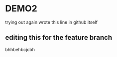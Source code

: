 # DEMO2

trying out again
wrote this line in github itself

## editing this for the feature branch

bhhbehbcjcbh